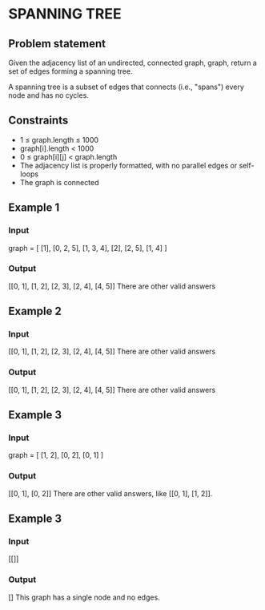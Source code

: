 # SPANNING TREE

## Problem statement

Given the adjacency list of an undirected, connected graph, graph, return a set of edges forming a spanning tree.

A spanning tree is a subset of edges that connects (i.e., "spans") every node and has no cycles.

## Constraints

- 1 ≤ graph.length ≤ 1000
- graph[i].length < 1000
- 0 ≤ graph[i][j] < graph.length
- The adjacency list is properly formatted, with no parallel edges or self-loops
- The graph is connected

## Example 1

### Input

graph = [
[1],
[0, 2, 5],
[1, 3, 4],
[2],
[2, 5],
[1, 4]
]

### Output

[[0, 1], [1, 2], [2, 3], [2, 4], [4, 5]]
There are other valid answers

## Example 2

### Input

[[0, 1], [1, 2], [2, 3], [2, 4], [4, 5]]
There are other valid answers

### Output

[[0, 1], [1, 2], [2, 3], [2, 4], [4, 5]]
There are other valid answers

## Example 3

### Input

graph = [
[1, 2],
[0, 2],
[0, 1]
]

### Output

[[0, 1], [0, 2]]
There are other valid answers, like [[0, 1], [1, 2]].

## Example 3

### Input

[[]]

### Output

[]
This graph has a single node and no edges.